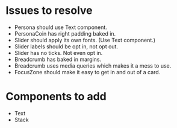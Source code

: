 
# Issues to resolve

* Persona should use Text component.
* PersonaCoin has right padding baked in.
* Slider should apply its own fonts. (Use Text component.)
* Slider labels should be opt in, not opt out.
* Slider has no ticks. Not even opt in.
* Breadcrumb has baked in margins.
* Breadcrumb uses media queries which makes it a mess to use.
* FocusZone should make it easy to get in and out of a card.

# Components to add

* Text
* Stack

